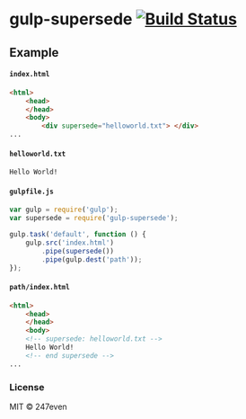 # gulp-supersede [![Build Status](https://travis-ci.org/247even/gulp-supersede.png?branch=master)](https://travis-ci.org/247even/gulp-supersede)


## Example

#### `index.html`

```html
<html>
	<head>
	</head>
	<body>
		<div supersede="helloworld.txt"> </div>
...
```

#### `helloworld.txt`
```html
Hello World!
```

#### `gulpfile.js`

```js
var gulp = require('gulp');
var supersede = require('gulp-supersede');

gulp.task('default', function () {
	gulp.src('index.html')
		.pipe(supersede())
		.pipe(gulp.dest('path'));
});
```

#### `path/index.html`

```html
<html>
	<head>
	</head>
	<body>
	<!-- supersede: helloworld.txt -->
	Hello World!
	<!-- end supersede -->
...
```



### License

MIT © 247even
